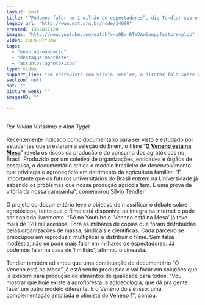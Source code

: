 ```yaml
---
layout: post
title: "“Podemos falar em 1 milhão de espectadores”, diz Tendler sobre O Veneno está na Mesa"
legacy_url: "http://www.mst.org.br/node/14090"
created: 1352827120
images: "http://www.youtube.com/watch?v=z0Em-RTYDAw&amp;feature=plcp"
video: z0Em-RTYDAw
tags:
  - "menu:agronegócio"
  - "destaque:manchete"
  - "assuntos:agrotóxicos"
type: video
support_line: "Em entrevista com Silvio Tendler, o diretor fala sobre o sucesso do primeiro documentário e sua continuação, que já está sendo produzido e focará nas soluções e alternativas aos agrotóxicos."
section: null
hat: ""
picture_week: ""
imagesHD: ""

---
```

<p><br />
<em>Por Vivian Virissimo e Alan Tygel</em><br />
<br />
Recentemente indicado como document&aacute;rio para ser visto e estudado por estudantes que prestaram a sele&ccedil;&atilde;o do Enem, o filme &ldquo;<a href="http://www.mst.org.br/Silvio-Tendler-O-veneno-esta-na-mesa" target="_blank"><strong>O Veneno est&aacute; na Mesa</strong></a>&rdquo; revela os riscos da produ&ccedil;&atilde;o e do consumo dos agrot&oacute;xicos no Brasil. Produzido por um coletivo de organiza&ccedil;&otilde;es, entidades e &oacute;rg&atilde;os de pesquisa, o document&aacute;rio critica o modelo brasileiro de desenvolvimento que privilegia o agroneg&oacute;cio em detrimento da agricultura familiar. &ldquo;&Eacute; importante que os futuros universit&aacute;rios do Brasil entrem na Universidade j&aacute; sabendo os problemas que nossa produ&ccedil;&atilde;o agr&iacute;cola tem. &Eacute; uma prova da vit&oacute;ria da nossa campanha&rdquo;, comemorou Silvio Tendler.<br />
<br />
O projeto do document&aacute;rio teve o objetivo de massificar o debate sobre agrot&oacute;xicos, tanto que o filme est&aacute; dispon&iacute;vel na &iacute;ntegra na internet e pode ser copiado livremente. &ldquo;S&oacute; no Youtube o &lsquo;Veneno est&aacute; na Mesa&rsquo; j&aacute; teve mais de 120 mil acessos. Fora as milhares de c&oacute;pias que foram distribu&iacute;das pelas organiza&ccedil;&otilde;es de massa, sindicais e cient&iacute;ficas. Cada parceiro se preocupou em reproduzir, multiplicar e distribuir o filme. Sem falsa mod&eacute;stia, n&atilde;o se pode mais falar em milhares de espectadores. J&aacute; podemos falar na casa de 1 milh&atilde;o&rdquo;, afirmou o cineasta.<br />
<br />
Tendler tamb&eacute;m adiantou que uma continua&ccedil;&atilde;o do document&aacute;rio &ldquo;O Veneno est&aacute; na Mesa&rdquo; j&aacute; est&aacute; sendo produzida e vai focar em solu&ccedil;&otilde;es que j&aacute; existem para produ&ccedil;&atilde;o de alimentos de qualidade para todos. &ldquo;Vou mostrar que hoje existe a agrofloresta, a agloecologia, que d&aacute; pra gente fazer um outro modelo diferente. E o Veneno dois &eacute; isso: uma complementa&ccedil;&atilde;o ampliada e otimista do Veneno 1&Prime;, contou.</p>

<p>&nbsp;</p>

<p><img alt="" src="http://www.youtube.com/watch?v=z0Em-RTYDAw&amp;feature=plcp" style="margin-bottom:600px; margin-left:500px; margin-right:500px; margin-top:600px" /></p>

<p>&nbsp;</p>
